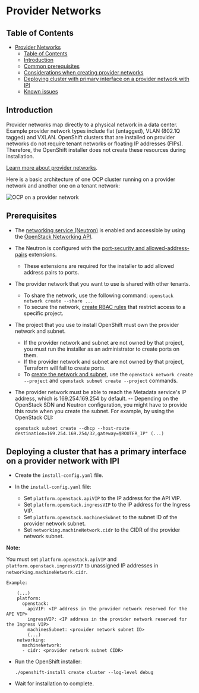 # Provider Networks

## Table of Contents

- [Provider Networks](#provider-networks)
  - [Table of Contents](#table-of-contents)
  - [Introduction](#introduction)
  - [Common prerequisites](#common-prerequisites)
  - [Considerations when creating provider networks](#considerations-when-creating-provider-networks)
  - [Deploying cluster with primary interface on a provider network with IPI](#deploying-cluster-with-primary-interface-on-a-provider-network-with-ipi)
  - [Known issues](#known-issues)

## Introduction

Provider networks map directly to a physical network in a data center.
Example provider network types include flat (untagged), VLAN (802.1Q tagged) and VXLAN.
OpenShift clusters that are installed on provider networks do not require tenant networks or floating IP addresses (FIPs).
Therefore, the OpenShift installer does not create these resources during installation.

[Learn more about provider networks][1].

Here is a basic architecture of one OCP cluster running on a provider network and another one
on a tenant network:

![OCP on a provider network](provider-network.png)

## Prerequisites

- The [networking service (Neutron)][2] is enabled and accessible by using the [OpenStack Networking API][3].
- The Neutron is configured with the [port-security and allowed-address-pairs][4] extensions.
  - These extensions are required for the installer to add allowed address pairs to ports.
- The provider network that you want to use is shared with other tenants.
  - To share the network, use the following command: `openstack network create --share ...`
  - To secure the network, [create RBAC rules][6] that restrict access to a specific project.
- The project that you use to install OpenShift must own the provider network and subnet.
  - If the provider network and subnet are not owned by that project, you must run the installer as an administrator to create ports on them.
  - If the provider network and subnet are not owned by that project, Terraform will fail to create ports.
  - To [create the network and subnet][7], use the `openstack network create --project` and `openstack subnet create --project` commands.
- The provider network must be able to reach the Metadata service's IP address, which is 169.254.169.254 by default. 
  -- Depending on the OpenStack SDN and Neutron configuration, you might have to provide this route when you create the subnet. For example, by using the OpenStack CLI:

      openstack subnet create --dhcp --host-route destination=169.254.169.254/32,gateway=$ROUTER_IP" (...)

## Deploying a cluster that has a primary interface on a provider network with IPI

- Create the `install-config.yaml` file.

- In the `install-config.yaml` file:
  - Set `platform.openstack.apiVIP` to the IP address for the API VIP.
  - Set `platform.openstack.ingressVIP` to the IP address for the Ingress VIP.
  - Set `platform.openstack.machinesSubnet` to the subnet ID of the provider network subnet.
  - Set `networking.machineNetwork.cidr` to the CIDR of the provider network subnet.

**Note:**

You must set `platform.openstack.apiVIP` and `platform.openstack.ingressVIP` to unassigned IP addresses in `networking.machineNetwork.cidr`.

    Example:

        (...)
        platform:
          openstack:
            apiVIP: <IP address in the provider network reserved for the API VIP>
            ingressVIP: <IP address in the provider network reserved for the Ingress VIP>
            machinesSubnet: <provider network subnet ID>
            (...)
        networking:
          machineNetwork:
          - cidr: <provider network subnet CIDR>

- Run the OpenShift installer:

      ./openshift-install create cluster --log-level debug

- Wait for installation to complete.

[1]: <https://docs.openstack.org/neutron/latest/admin/archives/adv-features.html#provider-networks>
[2]: <https://docs.openstack.org/neutron>
[3]: <https://docs.openstack.org/api-ref/network>
[4]: <https://docs.openstack.org/api-ref/network/v2/#allowed-address-pairs>
[5]: <https://bugzilla.redhat.com/show_bug.cgi?id=1933047>
[6]: <https://docs.openstack.org/neutron/latest/admin/config-rbac.html>
[7]: <https://access.redhat.com/documentation/en-us/red_hat_openstack_platform/16.1/html/networking_guide/sec-networking-concepts#provider-networks>